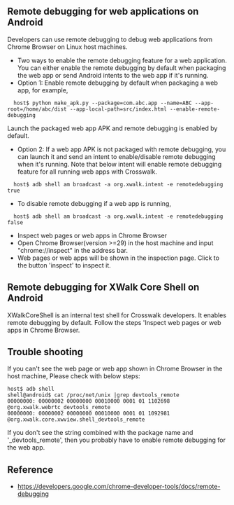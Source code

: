 ## Remote debugging for web applications on Android
Developers can use remote debugging to debug web applications from Chrome Browser on Linux host machines.
 * Two ways to enable the remote debugging feature for a web application. You can either enable the remote debugging by default when packaging the web app or send Android intents to the web app if it's running.
  * Option 1: Enable remote debugging by default when packaging a web app, for example,
```
  host$ python make_apk.py --package=com.abc.app --name=ABC --app-root=/home/abc/dist --app-local-path=src/index.html --enable-remote-debugging
```
  Launch the packaged web app APK and remote debugging is enabled by default.
  * Option 2: If a web app APK is not packaged with remote debugging, you can launch it and send an intent to enable/disable remote debugging when it's running. Note that below intent will enable remote debugging feature for all running web apps with Crosswalk.
```
  host$ adb shell am broadcast -a org.xwalk.intent -e remotedebugging true  
```
  * To disable remote debugging if a web app is running,
```
  host$ adb shell am broadcast -a org.xwalk.intent -e remotedebugging false
```
 * Inspect web pages or web apps in Chrome Browser
  * Open Chrome Browser(version >=29) in the host machine and input "chrome://inspect" in the address bar.
  * Web pages or web apps will be shown in the inspection page. Click to the button 'inspect' to inspect it.

## Remote debugging for XWalk Core Shell on Android
XWalkCoreShell is an internal test shell for Crosswalk developers. It enables remote debugging by default. 
Follow the steps 'Inspect web pages or web apps in Chrome Browser.

## Trouble shooting
If you can't see the web page or web app shown in Chrome Browser in the host machine, Please check with below steps:
```
host$ adb shell 
shell@android$ cat /proc/net/unix |grep devtools_remote
00000000: 00000002 00000000 00010000 0001 01 1102698 @org.xwalk.webrtc_devtools_remote
00000000: 00000002 00000000 00010000 0001 01 1092981 @org.xwalk.core.xwview.shell_devtools_remote
```
If you don't see the string combined with the package name and '_devtools_remote', then you probably have to enable remote debugging for the web app.

## Reference
* https://developers.google.com/chrome-developer-tools/docs/remote-debugging